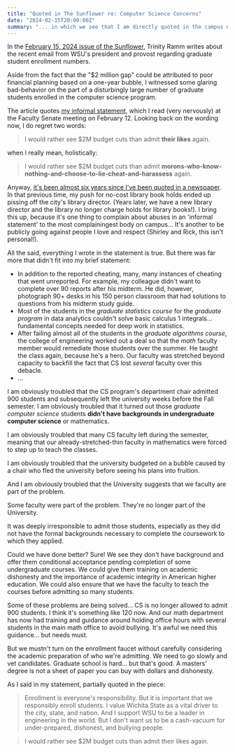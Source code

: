 ```yaml
---
title: "Quoted in The Sunflower re: Computer Science Concerns"
date: "2024-02-15T20:00:00Z"
summary: "... in which we see that I am directly quoted in the campus newsletter, and we reflect on what that means."
---
```


In the [February 15, 2024 issue of the Sunflower](https://thesunflower.com/80399/news/administrators-warn-faculty-staff-that-budget-cuts-loom-unless-graduate-school-enrollment-picks-up/), Trinity Ramm writes about the recent email from WSU's president and provost regarding graduate student enrollment numbers. 

Aside from the fact that the "\$2 million gap" could be attributed to poor financial planning based on a one-year bubble, I witnessed some glaring bad-behavior on the part of a disturbingly large number of graduate students enrolled in the computer science program.

The article quotes [my informal statement](https://www.wichita.edu/academics/facultysenate/documents/ay24/Hammond_InformalStatementOnGraduateEnrollment.pdf), which I read (very nervously) at the Faculty Senate meeting on February 12. Looking back on the wording now, I do regret two words: 

> I would rather see \$2M budget cuts than admit **their likes** again.

when I really mean, holistically: 

> I would rather see $2M budget cuts than admit **morons-who-know-nothing-and-choose-to-lie-cheat-and-harassess** again.

Anyway, [it's been almost six years since I've been quoted in a newspaper](https://www.kansas.com/news/local/article216899035.html).  In that previous time, my push for no-cost library book holds ended up pissing off the city's library director.  (Years later, we have a new library director and the library no longer charge holds for library books!).  I bring this up, because it's one thing to complain about abuses in an 'informal statement' to the most complainingest body on campus... It's another to be publicly going against people I love and respect (Shirley and Rick, this isn't personal!). 

All the said, everything I wrote in the statement is true. But there was far more that didn't fit into my brief statement:

- In addition to the reported cheating, many, many instances of cheating that went unreported. For example, my colleague didn't want to complete over 90 reports after his midterm.  He did, however, photograph 90+ desks in his 150 person classroom that had solutions to questions from his midterm study guide. 
- Most of the students in the *graduate statistics course* for the *graduate program* in data analytics couldn't solve basic calculus 1 integrals... fundamental concepts needed for deep work in statistics.
- After failing almost all of the students in the *graduate algorithms course*, the college of engineering worked out a deal so that the *math* faculty member would remediate those students over the summer.  He taught the class again, because he's a hero. Our faculty was stretched beyond capacity to backfill the fact that CS lost *several* faculty over this debacle.
- ... 

I am obviously troubled that the CS program's department chair admitted 900 students and subsequently left the university weeks before the Fall semester.  I am obviously troubled that it turned out those *graduate computer science* students **didn't have backgrounds in undergraduate computer science** or mathematics. 

I am obviously troubled that many CS faculty left during the semester, meaning that our already-stretched-thin faculty in mathematics were forced to step up to teach the classes. 

I am obviously troubled that the university budgeted on a bubble caused by a chair who fled the university before seeing his plans into fruition.

And I am obviously troubled that the University suggests that we faculty are part of the problem.  

Some faculty were part of the problem. They're no longer part of the University.

It was deeply irresponsible to admit those students, especially as they did not have the formal backgrounds necessary to complete the coursework to which they applied.  

Could we have done better? Sure! We see they don't have background and offer them conditional acceptance pending completion of some undergraduate courses. We could give them training on academic dishonesty and the importance of academic integrity in American higher education.  We could also ensure that we have the faculty to teach the courses before admitting so many students.

Some of these problems are being solved... CS is no longer allowed to admit 900 students. I think it's something like 120 now.  And our math department has now had training and guidance around holding office hours with several students in the main math office to avoid bullying. It's awful we need this guidance... but needs must.

But we mustn't turn on the enrollment faucet without carefully considering the academic preparation of who we're admitting. We need to go slowly and vet candidates. Graduate school is hard... but that's good. A masters' degree is not a sheet of paper you can buy with dollars and dishonesty.

As I said in my statement,  partially quoted in the piece: 

> Enrollment is everyone's responsibility. But it is important that we responsibly enroll students. I value Wichita State as a vital driver to the city, state, and nation. And I support WSU to be a leader in engineering in the world.  But I don't want us to be a cash-vacuum for under-prepared, dishonest, and bullying people.  

> I would rather see \$2M budget cuts than admit their likes again. 